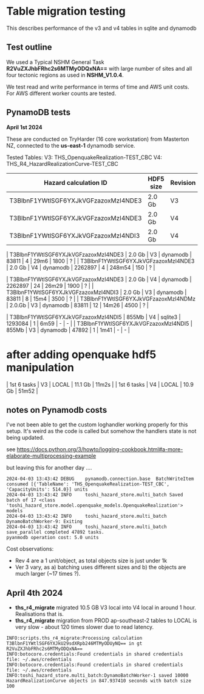 # Table migration testing

This describes performance of the v3 and v4 tables in sqlite and dynamodb


## Test outline

We used a Typical NSHM General Task **R2VuZXJhbFRhc2s6MTMyODQxNA==** with large number of sites and all four tectonic regions as used in **NSHM_V1.0.4**.

We test read and write performance in terms of time and AWS unit costs. For AWS different worker counts are tested.


## PynamoDB tests 

**April 1st 2024**

These are conducted on TryHarder (16 core workstation) from Masterton NZ, connected to the **us-east-1** dynamodb service.

Tested Tables:
V3: THS_OpenquakeRealization-TEST_CBC
V4: THS_R4_HazardRealizationCurve-TEST_CBC

| Hazard calculation ID                | HDF5 size | Revision | Service  |Object count | Workers | Time   | Units/Sec avg | Unit Cost |
|--------------------------------------|-----------|----------|----------|-------------|---------|--------|---------------|-----------|
| T3BlbnF1YWtlSGF6YXJkVGFzazoxMzI4NDE3 | 2.0 Gb    | V3       | sqlite3  | 83811       | 1       | 2m50   | -             | -         |
| T3BlbnF1YWtlSGF6YXJkVGFzazoxMzI4NDE3 | 2.0 Gb    | V4       | dynamodb | 2262897     | 1       | 14m11  | -             | -         |
| T3BlbnF1YWtlSGF6YXJkVGFzazoxMzI4NDI3 | 2.0 Gb    | V4       | dynamodb | 2262897     | 1       | 13m46  | -             | -         |

| T3BlbnF1YWtlSGF6YXJkVGFzazoxMzI4NDE3 | 2.0 Gb    | V3       | dynamodb | 83811       | 4       | 29m6   | 1800          | ?         |
| T3BlbnF1YWtlSGF6YXJkVGFzazoxMzI4NDE3 | 2.0 Gb    | V4       | dynamodb | 2262897     | 4       | 248m54 | 150           | ?         |

| T3BlbnF1YWtlSGF6YXJkVGFzazoxMzI4NDE3 | 2.0 Gb    | V4       | dynamodb | 2262897     | 24      | 26m29  | 1900          | ?         |
| T3BlbnF1YWtlSGF6YXJkVGFzazoxMzI4NDI3 | 2.0 Gb    | V3       | dynamodb | 83811       | 8       | 15m4   | 3500          | ?         |
| T3BlbnF1YWtlSGF6YXJkVGFzazoxMzI4NDMz | 2.0.Gb    | V3       | dynamodb | 83811       | 12      | 14m26  | 4500          | ?         |

| T3BlbnF1YWtlSGF6YXJkVGFzazoxMzI4NDI5 | 855Mb     | V4       | sqlite3  | 1293084     | 1       | 6m59   | -             | -         |
| T3BlbnF1YWtlSGF6YXJkVGFzazoxMzI4NDI5 | 855Mb     | V3       | dynamodb | 47892       | 1       | 1m41   | -             | -         |


# after adding openquake hdf5 manipulation

| 1st 6 tasks    | V3 | LOCAL | 11.1 Gb | 11m2s |
| 1st 6 tasks    | V4 | LOCAL | 10.9 Gb | 51m52 |


## notes on Pynamodb costs

I've not been able to get the custom loghandler working properly for this setup. It's weird as the code is called but somehow the handlers state is not being updated.


see https://docs.python.org/3/howto/logging-cookbook.html#a-more-elaborate-multiprocessing-example

but leaving this for another day ....


```
2024-04-03 13:43:42 DEBUG    pynamodb.connection.base  BatchWriteItem consumed [{'TableName': 'THS_OpenquakeRealization-TEST_CBC', 'CapacityUnits': 514.0}] units
2024-04-03 13:43:42 INFO     toshi_hazard_store.multi_batch Saved batch of 17 <class 'toshi_hazard_store.model.openquake_models.OpenquakeRealization'> models
2024-04-03 13:43:42 INFO     toshi_hazard_store.multi_batch DynamoBatchWorker-9: Exiting
2024-04-03 13:43:42 INFO     toshi_hazard_store.multi_batch save_parallel completed 47892 tasks.
pyanmodb operation cost: 5.0 units
```

Cost observations:

  - Rev 4 are a 1 unit/object, as total objects size is just under 1k
  - Ver 3 vary, as a) batching uses different sizes and b) the objects are much larger (~17 times ?).


## April 4th 2024

 - **ths_r4_migrate** migrated 10.5 GB V3 local into V4 local in around 1 hour. Realisations that is.
 - **ths_r4_migrate** migration from PROD ap-southeast-2 tables to LOCAL is very slow - about 120 times slower due to read latency.

 ```
 INFO:scripts.ths_r4_migrate:Processing calculation T3BlbnF1YWtlSGF6YXJkU29sdXRpb246MTMyODUyNQ== in gt R2VuZXJhbFRhc2s6MTMyODQxNA==
 INFO:botocore.credentials:Found credentials in shared credentials file: ~/.aws/credentials
 INFO:botocore.credentials:Found credentials in shared credentials file: ~/.aws/credentials
 INFO:toshi_hazard_store.multi_batch:DynamoBatchWorker-1 saved 10000 HazardRealizationCurve objects in 847.937410 seconds with batch size 100
 ```

